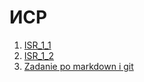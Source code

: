 # ИСР
1. [ISR_1_1](https://github.com/Kirillakrill/Kirill/blob/master/ISR_1_1.pdf)
2. [ISR_1_2](https://github.com/Kirillakrill/Kirill/blob/master/ISR_1_2.jpg)
3. [Zadanie po markdown i git](https://github.com/herzenuni/zadanie-po-markdown-i-git-Kirillakrill)
